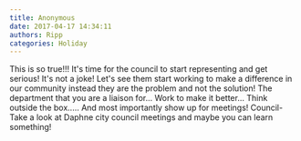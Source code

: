 ```yaml
---
title: Anonymous
date: 2017-04-17 14:34:11
authors: Ripp
categories: Holiday
---
```


 This is so true!!! It's time for the council to start representing and get serious! It's not a joke! 
 Let's see them start working to make a difference in our community instead they are the problem and not the solution! 
 The department that you are a liaison for... Work to make it better... Think outside the box.....
And most importantly show up for meetings! 
Council- Take a look at Daphne city council meetings and maybe you can learn something!